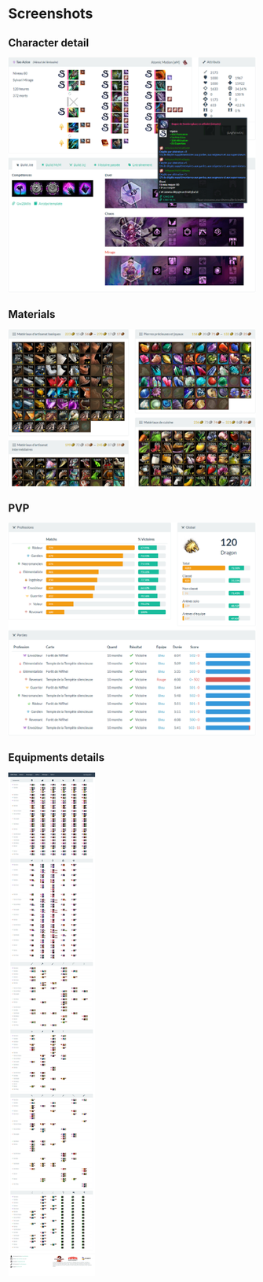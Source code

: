 Screenshots
============

## Character detail

![Character detail](images/character_detail.png)

## Materials

![Materials](images/materials.png)

## PVP

![PVP](images/pvp.png)

## Equipments details

![Equipments details](images/equipments_detail.png)
